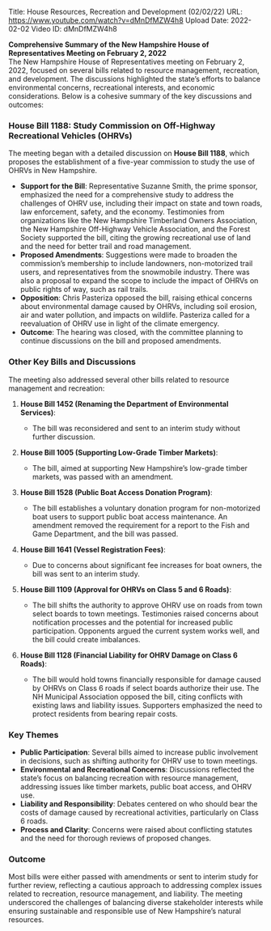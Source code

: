 Title: House Resources, Recreation and Development (02/02/22)
URL: https://www.youtube.com/watch?v=dMnDfMZW4h8
Upload Date: 2022-02-02
Video ID: dMnDfMZW4h8

**Comprehensive Summary of the New Hampshire House of Representatives Meeting on February 2, 2022**  
The New Hampshire House of Representatives meeting on February 2, 2022, focused on several bills related to resource management, recreation, and development. The discussions highlighted the state’s efforts to balance environmental concerns, recreational interests, and economic considerations. Below is a cohesive summary of the key discussions and outcomes:

### **House Bill 1188: Study Commission on Off-Highway Recreational Vehicles (OHRVs)**  
The meeting began with a detailed discussion on **House Bill 1188**, which proposes the establishment of a five-year commission to study the use of OHRVs in New Hampshire.  

- **Support for the Bill**: Representative Suzanne Smith, the prime sponsor, emphasized the need for a comprehensive study to address the challenges of OHRV use, including their impact on state and town roads, law enforcement, safety, and the economy. Testimonies from organizations like the New Hampshire Timberland Owners Association, the New Hampshire Off-Highway Vehicle Association, and the Forest Society supported the bill, citing the growing recreational use of land and the need for better trail and road management.  
- **Proposed Amendments**: Suggestions were made to broaden the commission’s membership to include landowners, non-motorized trail users, and representatives from the snowmobile industry. There was also a proposal to expand the scope to include the impact of OHRVs on public rights of way, such as rail trails.  
- **Opposition**: Chris Pasteriza opposed the bill, raising ethical concerns about environmental damage caused by OHRVs, including soil erosion, air and water pollution, and impacts on wildlife. Pasteriza called for a reevaluation of OHRV use in light of the climate emergency.  
- **Outcome**: The hearing was closed, with the committee planning to continue discussions on the bill and proposed amendments.  

### **Other Key Bills and Discussions**  
The meeting also addressed several other bills related to resource management and recreation:  

1. **House Bill 1452 (Renaming the Department of Environmental Services)**:  
   - The bill was reconsidered and sent to an interim study without further discussion.  

2. **House Bill 1005 (Supporting Low-Grade Timber Markets)**:  
   - The bill, aimed at supporting New Hampshire’s low-grade timber markets, was passed with an amendment.  

3. **House Bill 1528 (Public Boat Access Donation Program)**:  
   - The bill establishes a voluntary donation program for non-motorized boat users to support public boat access maintenance. An amendment removed the requirement for a report to the Fish and Game Department, and the bill was passed.  

4. **House Bill 1641 (Vessel Registration Fees)**:  
   - Due to concerns about significant fee increases for boat owners, the bill was sent to an interim study.  

5. **House Bill 1109 (Approval for OHRVs on Class 5 and 6 Roads)**:  
   - The bill shifts the authority to approve OHRV use on roads from town select boards to town meetings. Testimonies raised concerns about notification processes and the potential for increased public participation. Opponents argued the current system works well, and the bill could create imbalances.  

6. **House Bill 1128 (Financial Liability for OHRV Damage on Class 6 Roads)**:  
   - The bill would hold towns financially responsible for damage caused by OHRVs on Class 6 roads if select boards authorize their use. The NH Municipal Association opposed the bill, citing conflicts with existing laws and liability issues. Supporters emphasized the need to protect residents from bearing repair costs.  

### **Key Themes**  
- **Public Participation**: Several bills aimed to increase public involvement in decisions, such as shifting authority for OHRV use to town meetings.  
- **Environmental and Recreational Concerns**: Discussions reflected the state’s focus on balancing recreation with resource management, addressing issues like timber markets, public boat access, and OHRV use.  
- **Liability and Responsibility**: Debates centered on who should bear the costs of damage caused by recreational activities, particularly on Class 6 roads.  
- **Process and Clarity**: Concerns were raised about conflicting statutes and the need for thorough reviews of proposed changes.  

### **Outcome**  
Most bills were either passed with amendments or sent to interim study for further review, reflecting a cautious approach to addressing complex issues related to recreation, resource management, and liability. The meeting underscored the challenges of balancing diverse stakeholder interests while ensuring sustainable and responsible use of New Hampshire’s natural resources.